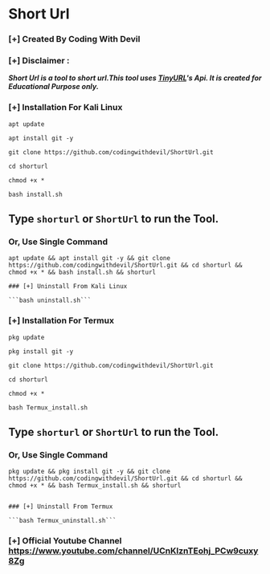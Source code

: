 # Short Url
### [+] Created By Coding With Devil
### [+] Disclaimer :
***Short Url is a tool to short url.This tool uses [TinyURL](https://tinyurl.com/)'s Api. It is created for Educational Purpose only.***


### [+] Installation For Kali Linux
```apt update```

```apt install git -y```

```git clone https://github.com/codingwithdevil/ShortUrl.git```

```cd shorturl```

```chmod +x *```

```bash install.sh```

## Type `shorturl` or `ShortUrl` to run the Tool.
### Or, Use Single Command
```
apt update && apt install git -y && git clone https://github.com/codingwithdevil/ShortUrl.git && cd shorturl && chmod +x * && bash install.sh && shorturl

### [+] Uninstall From Kali Linux

```bash uninstall.sh```
```

### [+] Installation For Termux


```pkg update```

```pkg install git -y```

```git clone https://github.com/codingwithdevil/ShortUrl.git```

```cd shorturl```

```chmod +x *```

```bash Termux_install.sh```

## Type `shorturl` or `ShortUrl` to run the Tool.
### Or, Use Single Command
```
pkg update && pkg install git -y && git clone https://github.com/codingwithdevil/ShortUrl.git && cd shorturl && chmod +x * && bash Termux_install.sh && shorturl


### [+] Uninstall From Termux

```bash Termux_uninstall.sh```
```

### [+] Official Youtube Channel https://www.youtube.com/channel/UCnKlznTEohj_PCw9cuxy8Zg
